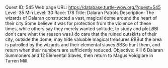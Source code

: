 Quest ID: 545
Web page URL: https://database.turtle-wow.org/?quest=545
Level: 35
Min Level: 30
Race: 178
Title: Dalaran Patrols
Description: The wizards of Dalaran constructed a vast, magical dome around the heart of their city.Some believe it was for protection from the violence of these times, while others say they merely wanted solitude, to study and plot.$B$BI don't care what the reason was.I do care that the ruined outskirts of their city, outside the dome, may hide valuable magical treasures.$B$BBut the area is patrolled by the wizards and their elemental slaves.$B$BSo hunt them, and return when their numbers are sufficiently reduced.
Objective: Kill 6 Dalaran Summoners and 12 Elemental Slaves, then return to Magus Voidglare in Tarren Mill.
